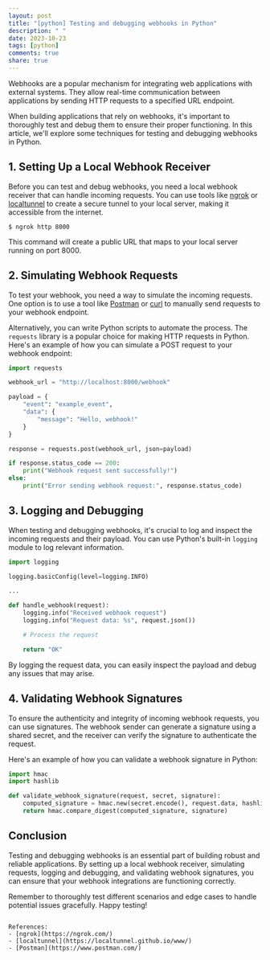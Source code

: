 ```yaml
---
layout: post
title: "[python] Testing and debugging webhooks in Python"
description: " "
date: 2023-10-23
tags: [python]
comments: true
share: true
---
```


Webhooks are a popular mechanism for integrating web applications with external systems. They allow real-time communication between applications by sending HTTP requests to a specified URL endpoint.

When building applications that rely on webhooks, it's important to thoroughly test and debug them to ensure their proper functioning. In this article, we'll explore some techniques for testing and debugging webhooks in Python.

## 1. Setting Up a Local Webhook Receiver

Before you can test and debug webhooks, you need a local webhook receiver that can handle incoming requests. You can use tools like [ngrok](https://ngrok.com/) or [localtunnel](https://localtunnel.github.io/www/) to create a secure tunnel to your local server, making it accessible from the internet.

```shell
$ ngrok http 8000
```

This command will create a public URL that maps to your local server running on port 8000.

## 2. Simulating Webhook Requests

To test your webhook, you need a way to simulate the incoming requests. One option is to use a tool like [Postman](https://www.postman.com/) or [curl](https://curl.se/) to manually send requests to your webhook endpoint.

Alternatively, you can write Python scripts to automate the process. The `requests` library is a popular choice for making HTTP requests in Python. Here's an example of how you can simulate a POST request to your webhook endpoint:

```python
import requests

webhook_url = "http://localhost:8000/webhook"

payload = {
    "event": "example_event",
    "data": {
        "message": "Hello, webhook!"
    }
}

response = requests.post(webhook_url, json=payload)

if response.status_code == 200:
    print("Webhook request sent successfully!")
else:
    print("Error sending webhook request:", response.status_code)
```

## 3. Logging and Debugging

When testing and debugging webhooks, it's crucial to log and inspect the incoming requests and their payload. You can use Python's built-in `logging` module to log relevant information.

```python
import logging

logging.basicConfig(level=logging.INFO)

...

def handle_webhook(request):
    logging.info("Received webhook request")
    logging.info("Request data: %s", request.json())

    # Process the request

    return "OK"
```

By logging the request data, you can easily inspect the payload and debug any issues that may arise.

## 4. Validating Webhook Signatures

To ensure the authenticity and integrity of incoming webhook requests, you can use signatures. The webhook sender can generate a signature using a shared secret, and the receiver can verify the signature to authenticate the request.

Here's an example of how you can validate a webhook signature in Python:

```python
import hmac
import hashlib

def validate_webhook_signature(request, secret, signature):
    computed_signature = hmac.new(secret.encode(), request.data, hashlib.sha256).hexdigest()
    return hmac.compare_digest(computed_signature, signature)
```

## Conclusion

Testing and debugging webhooks is an essential part of building robust and reliable applications. By setting up a local webhook receiver, simulating requests, logging and debugging, and validating webhook signatures, you can ensure that your webhook integrations are functioning correctly.

Remember to thoroughly test different scenarios and edge cases to handle potential issues gracefully. Happy testing!
```

References:
- [ngrok](https://ngrok.com/)
- [localtunnel](https://localtunnel.github.io/www/)
- [Postman](https://www.postman.com/)